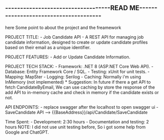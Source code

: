-----------------------------------READ ME--------------------------------------
--------------------------------------------------------------------------------
here Some point to about the project and the freamework 

PROJECT TITLE:
	- Job Candidate API
		- A REST API for managing job candidate information, designed to create 
		or update candidate profiles based on their email as a unique identifier.

PROJECT FEATURES:
	- Add or Update Candidate Information.

PROJECT TECH STACK:
	- Framework: .NET 8 (ASP.NET Core Web API).
	- Database: Entity Framework Core / SQL.
	- Testing: xUnit for unit tests.
	- Mapping: MapSter
	- Logging: Serilog
	- Caching: Normally i'm using InMemory (not implemented)
		* Suggestion: In future if there a get API to fetch CandidateByEmail, 
		We can use caching by store the response of the add API to in-memory cache
		and check in memory if the candidate exists or not.

API ENDPOINTS:
	- replace swagger after the localhost to open swagger ui
	- SaveCandidate API --> {{BaseAddress}}/api/Candidate/SaveCandidate

Time Spent: 
	- Development: 2:30 hours
	- Documentation and testing: 2 hours
	NOTE: I did not use unit testing before, So i got some help from Google and ChatGPT.
